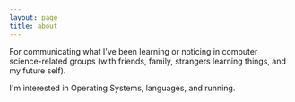 ```yaml
---
layout: page
title: about
---
```


For communicating what I've been learning or noticing in computer
science-related groups (with friends, family, strangers learning things, and my
future self).

I'm interested in Operating Systems, languages, and running.